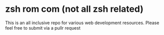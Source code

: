 # zsh rom com (not all zsh related)
This is an all inclusive repo for various web development resources. Please feel free to submit via a pullr request
